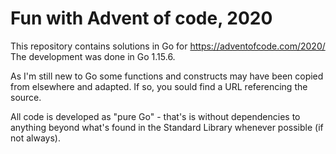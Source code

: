 # Fun with Advent of code, 2020 
This repository contains solutions in Go for https://adventofcode.com/2020/
The development was done in Go 1.15.6.

As I'm still new to Go some functions and constructs may have been copied 
from elsewhere and adapted. If so, you sould find a URL referencing the source.

All code is developed as "pure Go" - that's is without dependencies to anything
beyond what's found in the Standard Library whenever possible (if not always).

